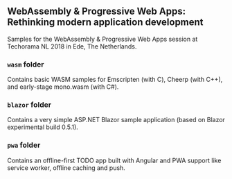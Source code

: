 ## WebAssembly & Progressive Web Apps: Rethinking modern application development

Samples for the WebAssembly &amp; Progressive Web Apps session at Techorama NL 2018 in Ede, The Netherlands.

### `wasm` folder

Contains basic WASM samples for Emscripten (with C), Cheerp (with C++), and early-stage mono.wasm (with C#).

### `blazor` folder

Contains a very simple ASP.NET Blazor sample application (based on Blazor experimental build 0.5.1).

### `pwa` folder

Contains an offline-first TODO app built with Angular and PWA support like service worker, offline caching and push.
